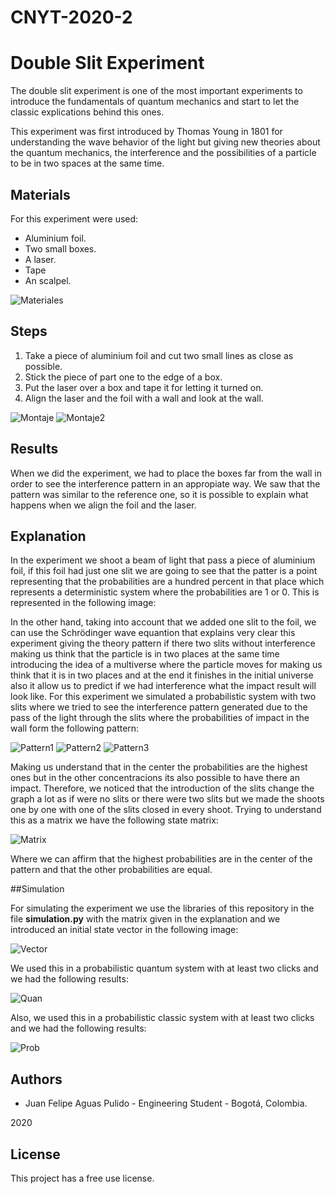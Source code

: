 # CNYT-2020-2
# Double Slit Experiment

The double slit experiment is one of the most important experiments to introduce the fundamentals of quantum mechanics
and start to let the classic explications behind this ones.

This experiment was first introduced by Thomas Young in 1801 for understanding the wave behavior of the light but giving
new theories about the quantum mechanics, the interference and the possibilities of a particle to be in two spaces at the same time.

## Materials

For this experiment were used:

- Aluminium foil.
- Two small boxes.
- A laser.
- Tape
- An scalpel.

![Materiales](Images/Materials.jpeg)

## Steps

1. Take a piece of aluminium foil and cut two small lines as close as possible.
2. Stick the piece of part one to the edge of a box.
3. Put the laser over a box and tape it for letting it turned on.
4. Align the laser and the foil with a wall and look at the wall.

![Montaje](Images/Montage1.jpeg)
![Montaje2](Images/Montage2.jpeg)

## Results

When we did the experiment, we had to place the boxes far from the wall in order to see the interference pattern in an appropiate way.
We saw that the pattern was similar to the reference one, so it is possible to explain what happens when we align the foil and the laser.

## Explanation

In the experiment we shoot a beam of light that pass a piece of aluminium foil, if this foil had just one slit we are going to see that the patter is a point representing that the probabilities
are a hundred percent in that place which represents a deterministic system where the probabilities are 1 or 0. This is represented in the following image:


In the other hand, taking into account that we added one slit to the foil, we can use the Schrödinger wave equantion that explains very clear this experiment giving the theory pattern if there two slits without interference making 
us think that the particle is in two places at the same time introducing the idea of a multiverse where the particle moves for making us think that it is in two places and at the end it finishes in the initial universe also it allow
us to predict if we had interference what the impact result will look like.
For this experiment we simulated a probabilistic system with two slits where we tried to see the interference pattern generated due to the pass of the light
through the slits where the probabilities of impact in the wall form the following pattern:

![Pattern1](Images/Pattern1.jpeg)
![Pattern2](Images/Pattern1.jpeg)
![Pattern3](Images/Pattern1.jpeg)

Making us understand that in the center the probabilities are the highest ones but in the other concentracions its also possible to have there an impact. Therefore, 
we noticed that the introduction of the slits change the graph a lot as if were no slits or there were two slits but we made the shoots one by one with one of the slits closed in every shoot.
Trying to understand this as a matrix we have the following state matrix:

![Matrix](Images/Matrix.png)

Where we can affirm that the highest probabilities are in the center of the pattern and that the other probabilities are equal.

##Simulation

For simulating the experiment we use the libraries of this repository in the file **simulation.py** with the matrix given in the explanation and we introduced an initial state vector in the following image:

![Vector](Images/Vector.png)

We used this in a probabilistic quantum system with at least two clicks and we had the following results:

![Quan](Images/Quantum.png)

Also, we used this in a probabilistic classic system with at least two clicks and we had the following results:

![Prob](Images/Probabilities.png)


## Authors

- Juan Felipe Aguas Pulido - Engineering Student - Bogotá, Colombia.

2020

## License
This project has a free use license.
